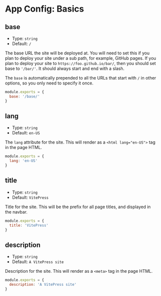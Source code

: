 # App Config: Basics

## base

- Type: `string`
- Default: `/`

The base URL the site will be deployed at. You will need to set this if you plan to deploy your site under a sub path, for example, GitHub pages. If you plan to deploy your site to `https://foo.github.io/bar/`, then you should set base to `'/bar/'`. It should always start and end with a slash.

The `base` is automatically prepended to all the URLs that start with `/` in other options, so you only need to specify it once.

```js
module.exports = {
  base: '/base/'
}
```

## lang

- Type: `string`
- Default: `en-US`

The `lang` attribute for the site. This will render as a `<html lang="en-US">` tag in the page HTML.

```js
module.exports = {
  lang: 'en-US'
}
```

## title

- Type: `string`
- Default: `VitePress`

Title for the site. This will be the prefix for all page titles, and displayed in the navbar.

```js
module.exports = {
  title: 'VitePress'
}
```

## description

- Type: `string`
- Default: `A VitePress site`

Description for the site. This will render as a `<meta>` tag in the page HTML.

```js
module.exports = {
  description: 'A VitePress site'
}
```
